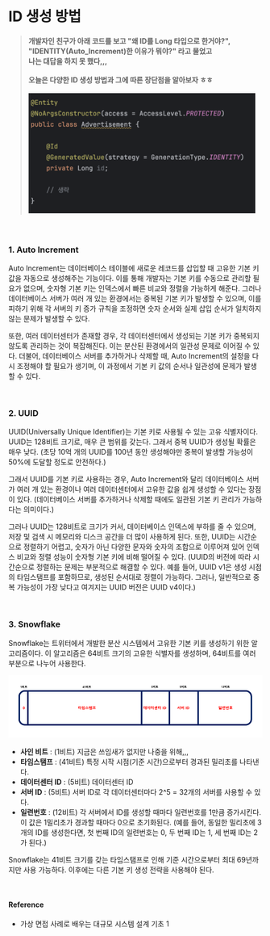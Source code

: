 # ID 생성 방법

> #### 개발자인 친구가 아래 코드를 보고 "왜 ID를 Long 타입으로 한거야?", "IDENTITY(Auto_Increment)한 이유가 뭐야?" 라고 물었고<br>나는 대답을 하지 못 했다,,,<br><br>오늘은 다양한 ID 생성 방법과 그에 따른 장단점을 알아보자 ㅎㅎ <br><br><img src="../image/img_35.png" width="450px" height="auto">

<br>

### 1. Auto Increment

Auto Increment는 데이터베이스 테이블에 새로운 레코드를 삽입할 때 고유한 기본 키 값을 자동으로 생성해주는 기능이다.
이를 통해 개발자는 기본 키를 수동으로 관리할 필요가 없으며, 숫자형 기본 키는 인덱스에서 빠른 비교와 정렬을 가능하게 해준다.
그러나 데이터베이스 서버가 여러 개 있는 환경에서는 중복된 기본 키가 발생할 수 있으며, 이를 피하기 위해 각 서버의 키 증가 규칙을 조정하면 숫자 순서와 실제 삽입 순서가 일치하지 않는 문제가 발생할 수 있다.

또한, 여러 데이터센터가 존재할 경우, 각 데이터센터에서 생성되는 기본 키가 중복되지 않도록 관리하는 것이 복잡해진다.
이는 분산된 환경에서의 일관성 문제로 이어질 수 있다.
더불어, 데이터베이스 서버를 추가하거나 삭제할 때, Auto Increment의 설정을 다시 조정해야 할 필요가 생기며, 이 과정에서 기본 키 값의 순서나 일관성에 문제가 발생할 수 있다.

<br>

### 2. UUID

UUID(Universally Unique Identifier)는 기본 키로 사용될 수 있는 고유 식별자이다.
UUID는 128비트 크기로, 매우 큰 범위를 갖는다. 그래서 중복 UUID가 생성될 확률은 매우 낮다.
(초당 10억 개의 UUID를 100년 동안 생성해야만 중복이 발생할 가능성이 50%에 도달할 정도로 안전하다.)

그래서 UUID를 기본 키로 사용하는 경우, Auto Increment와 달리 데이터베이스 서버가 여러 개 있는 환경이나 여러 데이터센터에서 고유한 값을 쉽게 생성할 수 있다는 장점이 있다.
(데이터베이스 서버를 추가하거나 삭제할 때에도 일관된 기본 키 관리가 가능하다는 의미이다.)

그러나 UUID는 128비트로 크기가 커서, 데이터베이스 인덱스에 부하를 줄 수 있으며, 저장 및 검색 시 메모리와 디스크 공간을 더 많이 사용하게 된다.
또한, UUID는 시간순으로 정렬하기 어렵고, 숫자가 아닌 다양한 문자와 숫자의 조합으로 이루어져 있어 인덱스 비교와 정렬 성능이 숫자형 기본 키에 비해 떨어질 수 있다.
(UUID의 버전에 따라 시간순으로 정렬하는 문제는 부분적으로 해결할 수 있다. 예를 들어, UUID v1은 생성 시점의 타임스탬프를 포함하므로, 생성된 순서대로 정렬이 가능하다. 그러나, 일반적으로 중복 가능성이 가장 낮다고 여겨지는 UUID 버전은 UUID v4이다.)

<br>

### 3. Snowflake

Snowflake는 트위터에서 개발한 분산 시스템에서 고유한 기본 키를 생성하기 위한 알고리즘이다.
이 알고리즘은 64비트 크기의 고유한 식별자를 생성하며, 64비트를 여러 부분으로 나누어 사용한다.

<img src="../image/img_36.png" width="700px" height="auto">

- **사인 비트** : (1비트) 지금은 쓰임새가 없지만 나중을 위해,,,   
- **타임스탬프** : (41비트) 특정 시작 시점(기준 시간)으로부터 경과된 밀리초를 나타낸다.
- **데이터센터 ID** : (5비트) 데이터센터 ID
- **서버 ID** : (5비트) 서버 ID로 각 데이터센터마다 2^5 = 32개의 서버를 사용할 수 있다.
- **일련번호** : (12비트) 각 서버에서 ID를 생성할 때마다 일련번호를 1만큼 증가시킨다. 이 값은 1밀리초가 경과할 때마다 0으로 초기화된다. (예를 들어, 동일한 밀리초에 3개의 ID를 생성한다면, 첫 번째 ID의 일련번호는 0, 두 번째 ID는 1, 세 번째 ID는 2가 된다.)

Snowflake는 41비트 크기를 갖는 타임스탬프로 인해 기준 시간으로부터 최대 69년까지만 사용 가능하다. 이후에는 다른 기본 키 생성 전략을 사용해야 된다. 

<br>

#### Reference
- 가상 면접 사례로 배우는 대규모 시스템 설계 기초 1
